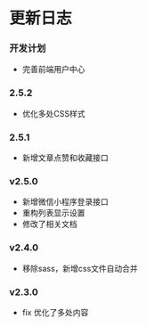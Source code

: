 更新日志
====

### 开发计划

- 完善前端用户中心


### 2.5.2

- 优化多处CSS样式


### 2.5.1

- 新增文章点赞和收藏接口


### v2.5.0

- 新增微信小程序登录接口
- 重构列表显示设置
- 修改了相关文档


### v2.4.0

- 移除sass，新增css文件自动合并


### v2.3.0

- fix 优化了多处内容

